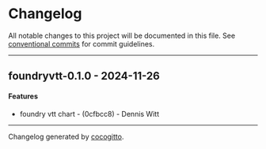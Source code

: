 # Changelog
All notable changes to this project will be documented in this file. See [conventional commits](https://www.conventionalcommits.org/) for commit guidelines.

- - -
## foundryvtt-0.1.0 - 2024-11-26
#### Features
- foundry vtt chart - (0cfbcc8) - Dennis Witt

- - -

Changelog generated by [cocogitto](https://github.com/cocogitto/cocogitto).